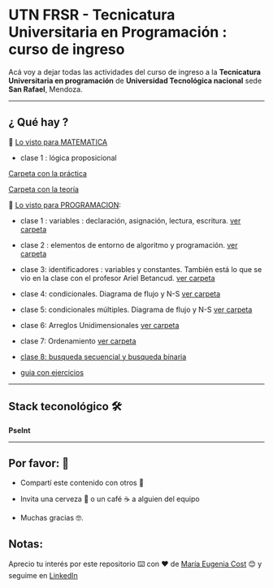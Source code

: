 # UTN FRSR - Tecnicatura Universitaria en Programación : curso de ingreso

Acá voy a dejar todas las actividades del curso de ingreso a la **Tecnicatura Universitaria en programación** de **Universidad Tecnológica nacional** sede **San Rafael**, Mendoza.



---

## ¿ Qué hay ?

:book:  [Lo visto para MATEMATICA](https://github.com/eugenia1984/UTNFRSR-ingreso/tree/main/matematica)

- clase 1 : lógica proposicional

[Carpeta con la práctica](https://github.com/eugenia1984/UTNFRSR-ingreso/tree/main/matematica/practica)

[Carpeta con la teoría](https://github.com/eugenia1984/UTNFRSR-ingreso/tree/main/matematica/teoria)


:book:  [Lo visto para PROGRAMACION](https://github.com/eugenia1984/UTNFRSR-ingreso/tree/main/programacion):

- clase 1 : variables : declaración, asignación, lectura, escritura. [ver carpeta](https://github.com/eugenia1984/UTNFRSR-ingreso/tree/main/programacion/clase1)

- clase 2 : elementos de entorno de algoritmo y programación.  [ver carpeta](https://github.com/eugenia1984/UTNFRSR-ingreso/tree/main/programacion/clase2)

- clase 3: identificadores : variables y constantes. También está lo que se vio en la clase con el profesor Ariel Betancud. [ver carpeta](https://github.com/eugenia1984/UTNFRSR-ingreso/tree/main/programacion/clase3)

- clase 4:  condicionales. Diagrama de flujo y N-S [ver carpeta](https://github.com/eugenia1984/UTNFRSR-ingreso/tree/main/programacion/clase4)

- clase 5: condicionales múltiples. Diagrama de flujo y N-S [ver carpeta](https://github.com/eugenia1984/UTNFRSR-ingreso/tree/main/programacion/clase5)

- clase 6: Arreglos Unidimensionales [ver carpeta](https://github.com/eugenia1984/UTNFRSR-ingreso/tree/main/programacion/clase6)

- clase 7: Ordenamiento [ver carpeta](https://github.com/eugenia1984/UTNFRSR-ingreso/tree/main/programacion/clase7)


- [clase 8: busqueda secuencial y busqueda binaria](https://github.com/eugenia1984/UTNFRSR-ingreso/tree/main/programacion/clase8)

- [guia con ejercicios](https://github.com/eugenia1984/UTNFRSR-ingreso/tree/main/programacion/guia_con_ejercicios)
---

## Stack teconológico 🛠️

**PseInt**

---


## Por favor: 🎁

- Compartí este contenido con otros 📢

- Invita una cerveza 🍺 o un café ☕ a alguien del equipo

- Muchas gracias 🤓.


## Notas: 

Aprecio tu interés por este repositorio ⌨️ con ❤️ de [María Eugenia Cost](https://github.com/eugenia1984)  😊 y seguime en [LinkedIn](https://www.linkedin.com/in/mar%C3%ADaeugeniacosta/)
